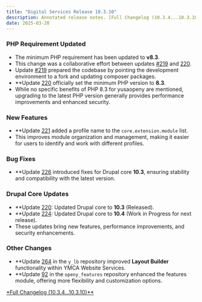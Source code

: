 ```yaml
---
title: "Digital Services Release 10.3.10"
description: Annotated release notes. [Full Changelog (10.3.4...10.3.10)](https://github.com/yusaopeny/compare/10.3.4...10.3.10)
date: 2025-03-20
---
```


### PHP Requirement Updated  
- The minimum PHP requirement has been updated to **v8.3**.  
- This change was a collaborative effort between updates [#219](https://github.com/YCloudYUSA/yusaopeny/pull/219) and [220](https://github.com/YCloudYUSA/yusaopeny/pull/220).  
- Update [#219](https://github.com/YCloudYUSA/yusaopeny/pull/219) prepared the codebase by pointing the development environment to a fork and updating composer packages.  
- **Update [220](https://github.com/YCloudYUSA/yusaopeny/pull/220) officially set the minimum PHP version to **8.3**.  
- While no specific benefits of PHP 8.3 for yusaopeny are mentioned, upgrading to the latest PHP version generally provides performance improvements and enhanced security.  

### New Features  
- **Update [221](https://github.com/YCloudYUSA/yusaopeny/pull/221) added a profile name to the `core.extension.module` list.  
- This improves module organization and management, making it easier for users to identify and work with different profiles.

### Bug Fixes  
- **Update [226](https://github.com/YCloudYUSA/yusaopeny/pull/226) introduced fixes for Drupal core **10.3**, ensuring stability and compatibility with the latest version.  

### Drupal Core Updates  
- **Update [220](https://github.com/YCloudYUSA/yusaopeny/pull/220): Updated Drupal core to **10.3** (Released).  
- **Update [224](https://github.com/YCloudYUSA/yusaopeny/pull/224): Updated Drupal core to **10.4** (Work in Progress for next release).  
- These updates bring new features, performance improvements, and security enhancements.  

### Other Changes
- **Update [264](https://github.com/YCloudYUSA/y_lb/pull/264) in the `y_lb` repository improved **Layout Builder** functionality within YMCA Website Services.  
- **Update [92](https://github.com/open-y-subprojects/openy_features/pull/92) in the `openy_features` repository enhanced the features module, offering more flexibility and customization options.  

[*Full Changelog (10.3.4...10.3.10)**](https://github.com/yusaopeny/compare/10.3.4...10.3.10)
